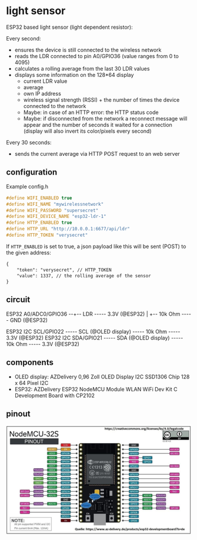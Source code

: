 # light sensor

ESP32 based light sensor (light dependent resistor):

Every second:
- ensures the device is still connected to the wireless network
- reads the LDR connected to pin A0/GPIO36 (value ranges from 0 to 4095)
- calculates a rolling average from the last 30 LDR values
- displays some information on the 128*64 display
    - current LDR value
    - average
    - own IP address
    - wireless signal strength (RSSI) + the number of times the device connected to the network
    - Maybe: in case of an HTTP error: the HTTP status code
    - Maybe: if disconnected from the network a reconnect message will appear and the number of seconds it waited for a connection (display will also invert its color/pixels every second)

Every 30 seconds:
- sends the current average via HTTP POST request to an web server

## configuration

Example config.h

```cpp
#define WIFI_ENABLED true
#define WIFI_NAME "mywirelessnetwork"
#define WIFI_PASSWORD "supersecret"
#define WIFI_DEVICE_NAME "esp32-ldr-1"
#define HTTP_ENABLED true
#define HTTP_URL "http://10.0.0.1:6677/api/ldr"
#define HTTP_TOKEN "verysecret"
```

If `HTTP_ENABLED` is set to true, a json payload like this will be sent (POST) to the given address:

```json5
{
    "token": "verysecret", // HTTP_TOKEN
    "value": 1337, // the rolling average of the sensor
}
```

## circuit

ESP32 A0/ADC0/GPIO36 --+-- LDR ----- 3.3V (@ESP32)
                       |
                       +-- 10k Ohm ----- GND (@ESP32)

ESP32 I2C SCL/GPIO22 ----- SCL (@OLED display) ----- 10k Ohm ----- 3.3V (@ESP32)
ESP32 I2C SDA/GPIO21 ----- SDA (@OLED display) ----- 10k Ohm ----- 3.3V (@ESP32)

## components

- OLED display: AZDelivery 0,96 Zoll OLED Display I2C SSD1306 Chip 128 x 64 Pixel I2C
- ESP32: AZDelivery ESP32 NodeMCU Module WLAN WiFi Dev Kit C Development Board with CP2102

## pinout

![ESP32 Pinout Image](https://raw.githubusercontent.com/JensForstmann/ESP32/master/light-sensor/ESP32%20Pinout.jpg "ESP32 Pinout")
